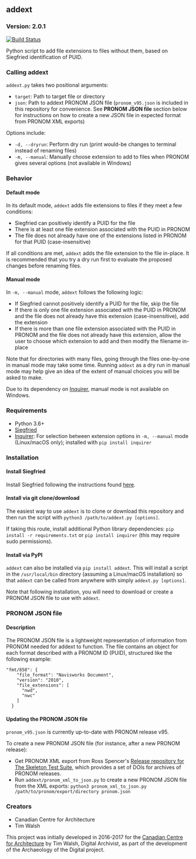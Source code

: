 ## addext

### Version: 2.0.1

[![Build Status](https://travis-ci.org/tw4l/addext.svg?branch=master)](https://travis-ci.org/tw4l/addext)

Python script to add file extensions to files without them, based on Siegfried identification of PUID.

### Calling addext

`addext.py` takes two positional arguments:
* `target`: Path to target file or directory
* `json`: Path to addext PRONOM JSON file (`pronom_v95.json` is included in this repository for convenience. See **PRONOM JSON file** section below for instructions on how to create a new JSON file in expected format from PRONOM XML exports)

Options include:  
* `-d, --dryrun`: Perform dry run (print would-be changes to terminal instead of renaming files)
* `-m, --manual`: Manually choose extension to add to files when PRONOM gives several options (not available in Windows)

### Behavior

#### Default mode

In its default mode, `addext` adds file extensions to files if they meet a few conditions:  
* Siegfried can positively identify a PUID for the file
* There is at least one file extension associated with the PUID in PRONOM
* The file does not already have one of the extensions listed in PRONOM for that PUID (case-insensitive)

If all conditions are met, `addext` adds the file extension to the file in-place. It is recommended that you try a dry run first to evaluate the proposed changes before renaming files.

#### Manual mode

In `-m, --manual` mode, `addext` follows the following logic:
* If Siegfried cannot positively identify a PUID for the file, skip the file
* If there is only one file extension associated with the PUID in PRONOM and the file does not already have this extension (case-insensitive), add the extension
* If there is more than one file extension associated with the PUID in PRONOM and the file does not already have this extension, allow the user to choose which extension to add and then modify the filename in-place

Note that for directories with many files, going through the files one-by-one in manual mode may take some time. Running `addext` as a dry run in manual mode may help give an idea of the extent of manual choices you will be asked to make.

Due to its dependency on [Inquirer](https://github.com/magmax/python-inquirer), manual mode is not available on Windows.

### Requirements 

* Python 3.6+
* [Siegfried](https://github.com/richardlehane/siegfried)
* [Inquirer](https://github.com/magmax/python-inquirer): For selection between extension options in `-m, --manual` mode (Linux/macOS only); installed with `pip install inquirer`

### Installation

#### Install Siegfried

Install Siegfried following the instructions found [here](https://github.com/richardlehane/siegfried).

#### Install via git clone/download

The easiest way to use `addext` is to clone or download this repository and then run the script with `python3 /path/to/addext.py [options]`.

If taking this route, install additional Python library dependencies: `pip install -r requirements.txt` or `pip install inquirer` (this may require sudo permissions).

#### Install via PyPI

`addext` can also be installed via `pip install addext`. This will install a script in the `/usr/local/bin` directory (assuming a Linux/macOS installation) so that `addext` can be called from anywhere with simply `addext.py [options]`.

Note that following installation, you will need to download or create a PRONOM JSON file to use with `addext`.

### PRONOM JSON file

#### Description

The PRONOM JSON file is a lightweight representation of information from PRONOM needed for addext to function. The file contains an object for each format described with a PRONOM ID (PUID), structured like the following example:

```
"fmt/858": {
    "file_format": "Navisworks Document",
    "version": "2010",
    "file_extensions": [
      "nwd",
      "nwc"
    ]
  }
```

#### Updating the PRONOM JSON file

`pronom_v95.json` is currently up-to-date with PRONOM release v95.

To create a new PRONOM JSON file (for instance, after a new PRONOM release):  
* Get PRONOM XML export from Ross Spencer's [Release repository for The Skeleton Test Suite](https://github.com/exponential-decay/pronom-archive-and-skeleton-test-suite), which provides a set of DOIs for archives of PRONOM releases.
* Run `addext/pronom_xml_to_json.py` to create a new PRONOM JSON file from the XML exports: `python3 pronom_xml_to_json.py /path/to/pronom/export/directory pronom.json`

### Creators

* Canadian Centre for Architecture
* Tim Walsh

This project was initially developed in 2016-2017 for the [Canadian Centre for Architecture](https://www.cca.qc.ca) by Tim Walsh, Digital Archivist, as part of the development of the Archaeology of the Digital project.
